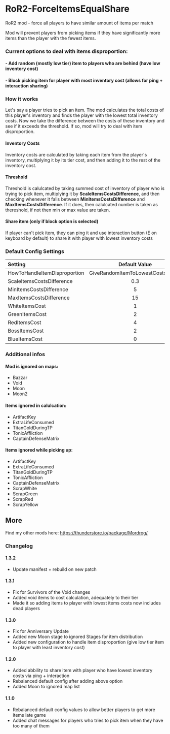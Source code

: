 # RoR2-ForceItemsEqualShare
RoR2 mod - force all players to have similar amount of items per match

Mod will prevent players from picking items if they have significantly more items than the player with the fewest items.

### Current options to deal with items disproportion:

#### - Add random (mostly low tier) item to players who are behind (have low inventory cost)

#### - Block picking item for player with most inventory cost (allows for ping + interaction sharing)

### How it works
Let's say a player tries to pick an item. The mod calculates the total costs of this player's inventory and finds the player with the lowest total inventory costs.
Now we take the difference between the costs of these inventory and see if it exceeds the threshold. If so, mod will try to deal with item disproportion.

#### Inventory Costs
Inventory costs are calculated by taking each item from the player's inventory, multiplying it by its tier cost, and then adding it to the rest of the inventory cost.

#### Threshold
Threshold is calulcated by taking summed cost of inventory of player who is trying to pick item, multiplying it by **ScaleItemsCostsDifference**, and then checking whenever it falls between **MinItemsCostsDifference** and **MaxItemsCostsDifference**. If it does, then calulcated number is taken as thereshold, if not then min or max value are taken.

#### Share item (only if block option is selected)
If player can't pick item, they can ping it and use interaction button (E on keyboard by default) to share it with player with lowest inventory costs

### Default Config Settings
| Setting                       | Default Value                     |
| :---------------------------- | :-------------------------------: |
| HowToHandleItemDisproportion  | GiveRandomItemToLowestCostsPlayer |
| ScaleItemsCostsDifference     |           0.3                     |
| MinItemsCostsDifference       |             5                     |
| MaxItemsCostsDifference       |            15                     |
| WhiteItemsCost                |             1                     |
| GreenItemsCost                |             2                     |
| RedItemsCost                  |             4                     |
| BossItemsCost                 |             2                     |
| BlueItemsCost                 |             0                     |

### Additional infos

#### Mod is ignored on maps:
- Bazzar
- Void
- Moon
- Moon2

#### Items ignored in calulcation:
- ArtifactKey
- ExtraLifeConsumed
- TitanGoldDuringTP
- TonicAffliction
- CaptainDefenseMatrix

#### Items ignored while picking up:
- ArtifactKey
- ExtraLifeConsumed
- TitanGoldDuringTP
- TonicAffliction
- CaptainDefenseMatrix
- ScrapWhite
- ScrapGreen
- ScrapRed
- ScrapYellow

## More

Find my other mods here: https://thunderstore.io/package/Mordrog/

### Changelog
#### 1.3.2
- Update manifest + rebuild on new patch

#### 1.3.1
- Fix for Survivors of the Void changes
- Added void items to cost calculation, adequately to their tier
- Made it so adding items to player with lowest items costs now includes dead players

#### 1.3.0
- Fix for Anniversary Update
- Added new Moon stage to ignored Stages for item distribution
- Added new configuration to handle item disproportion (give low tier item to player with least inventory cost)

#### 1.2.0
- Added abbility to share item with player who have lowest inventory costs via ping + interaction
- Rebalanced default config after adding above option
- Added Moon to ignored map list
#### 1.1.0
- Rebalanced default config values to allow better players to get more items late game
- Added chat messages for players who tries to pick item when they have too many of them


